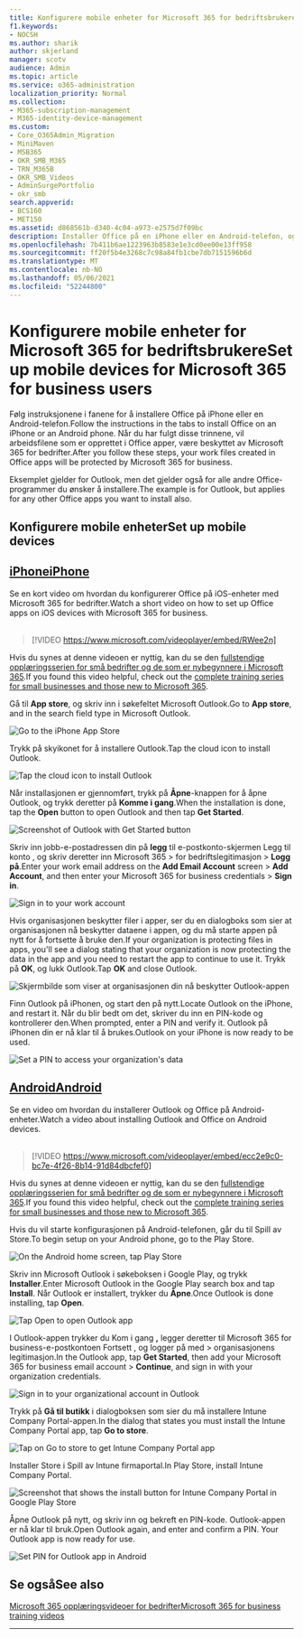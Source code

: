 ```yaml
---
title: Konfigurere mobile enheter for Microsoft 365 for bedriftsbrukere
f1.keywords:
- NOCSH
ms.author: sharik
author: skjerland
manager: scotv
audience: Admin
ms.topic: article
ms.service: o365-administration
localization_priority: Normal
ms.collection:
- M365-subscription-management
- M365-identity-device-management
ms.custom:
- Core_O365Admin_Migration
- MiniMaven
- MSB365
- OKR_SMB_M365
- TRN_M365B
- OKR_SMB_Videos
- AdminSurgePortfolio
- okr_smb
search.appverid:
- BCS160
- MET150
ms.assetid: d868561b-d340-4c04-a973-e2575d7f09bc
description: Installer Office på en iPhone eller en Android-telefon, og arbeidsfilene i Office-apper vil være beskyttet av Microsoft 365 for bedrifter.
ms.openlocfilehash: 7b411b6ae1223963b8583e1e3cd0ee00e13ff958
ms.sourcegitcommit: ff20f5b4e3268c7c98a84fb1cbe7db7151596b6d
ms.translationtype: MT
ms.contentlocale: nb-NO
ms.lasthandoff: 05/06/2021
ms.locfileid: "52244800"
---
```

# <a name="set-up-mobile-devices-for-microsoft-365-for-business-users"></a><span data-ttu-id="8548c-103">Konfigurere mobile enheter for Microsoft 365 for bedriftsbrukere</span><span class="sxs-lookup"><span data-stu-id="8548c-103">Set up mobile devices for Microsoft 365 for business users</span></span>

<span data-ttu-id="8548c-104">Følg instruksjonene i fanene for å installere Office på iPhone eller en Android-telefon.</span><span class="sxs-lookup"><span data-stu-id="8548c-104">Follow the instructions in the tabs to install Office on an iPhone or an Android phone.</span></span> <span data-ttu-id="8548c-105">Når du har fulgt disse trinnene, vil arbeidsfilene som er opprettet i Office apper, være beskyttet av Microsoft 365 for bedrifter.</span><span class="sxs-lookup"><span data-stu-id="8548c-105">After you follow these steps, your work files created in Office apps will be protected by Microsoft 365 for business.</span></span>

<span data-ttu-id="8548c-106">Eksemplet gjelder for Outlook, men det gjelder også for alle andre Office-programmer du ønsker å installere.</span><span class="sxs-lookup"><span data-stu-id="8548c-106">The example is for Outlook, but applies for any other Office apps you want to install also.</span></span>
  
## <a name="set-up-mobile-devices"></a><span data-ttu-id="8548c-107">Konfigurere mobile enheter</span><span class="sxs-lookup"><span data-stu-id="8548c-107">Set up mobile devices</span></span>

## <a name="iphone"></a>[<span data-ttu-id="8548c-108">iPhone</span><span class="sxs-lookup"><span data-stu-id="8548c-108">iPhone</span></span>](#tab/iPhone)
  
<span data-ttu-id="8548c-109">Se en kort video om hvordan du konfigurerer Office på iOS-enheter med Microsoft 365 for bedrifter.</span><span class="sxs-lookup"><span data-stu-id="8548c-109">Watch a short video on how to set up Office apps on iOS devices with Microsoft 365 for business.</span></span><br><br>

> [!VIDEO https://www.microsoft.com/videoplayer/embed/RWee2n] 

<span data-ttu-id="8548c-110">Hvis du synes at denne videoen er nyttig, kan du se den [fullstendige opplæringsserien for små bedrifter og de som er nybegynnere i Microsoft 365](../business-video/index.yml).</span><span class="sxs-lookup"><span data-stu-id="8548c-110">If you found this video helpful, check out the [complete training series for small businesses and those new to Microsoft 365](../business-video/index.yml).</span></span>

<span data-ttu-id="8548c-111">Gå til **App store**, og skriv inn i søkefeltet Microsoft Outlook.</span><span class="sxs-lookup"><span data-stu-id="8548c-111">Go to **App store**, and in the search field type in Microsoft Outlook.</span></span>
  
![Go to the iPhone App Store](../media/886913de-76e5-4883-8ed0-4eb3ec06188f.png)
  
<span data-ttu-id="8548c-113">Trykk på skyikonet for å installere Outlook.</span><span class="sxs-lookup"><span data-stu-id="8548c-113">Tap the cloud icon to install Outlook.</span></span>
  
![Tap the cloud icon to install Outlook](../media/665e1620-948a-4ab8-b914-dca49530142c.png)
  
<span data-ttu-id="8548c-115">Når installasjonen er gjennomført, trykk på **Åpne**-knappen for å åpne Outlook, og trykk deretter på **Komme i gang**.</span><span class="sxs-lookup"><span data-stu-id="8548c-115">When the installation is done, tap the **Open** button to open Outlook and then tap **Get Started**.</span></span>
  
![Screenshot of Outlook with Get Started button](../media/005bedec-ae50-4d75-b3bb-e7cef9e2561c.png)
  
<span data-ttu-id="8548c-117">Skriv inn jobb-e-postadressen din på **legg** til e-postkonto-skjermen Legg til konto , og skriv deretter inn Microsoft 365 \> for bedriftslegitimasjon \> **Logg på**.</span><span class="sxs-lookup"><span data-stu-id="8548c-117">Enter your work email address on the **Add Email Account** screen \> **Add Account**, and then enter your Microsoft 365 for business credentials \> **Sign in**.</span></span>
  
![Sign in to your work account](../media/3cef1fb5-7bec-4d3d-8542-872b731ce19f.png)
  
<span data-ttu-id="8548c-119">Hvis organisasjonen beskytter filer i apper, ser du en dialogboks som sier at organisasjonen nå beskytter dataene i appen, og du må starte appen på nytt for å fortsette å bruke den.</span><span class="sxs-lookup"><span data-stu-id="8548c-119">If your organization is protecting files in apps, you'll see a dialog stating that your organization is now protecting the data in the app and you need to restart the app to continue to use it.</span></span> <span data-ttu-id="8548c-120">Trykk på **OK**, og lukk Outlook.</span><span class="sxs-lookup"><span data-stu-id="8548c-120">Tap **OK** and close Outlook.</span></span> 
  
![Skjermbilde som viser at organisasjonen din nå beskytter Outlook-appen](../media/fb4c1c84-b1e9-42e1-8070-c13dcf79fb09.png)
  
<span data-ttu-id="8548c-122">Finn Outlook på iPhonen, og start den på nytt.</span><span class="sxs-lookup"><span data-stu-id="8548c-122">Locate Outlook on the iPhone, and restart it.</span></span> <span data-ttu-id="8548c-123">Når du blir bedt om det, skriver du inn en PIN-kode og kontrollerer den.</span><span class="sxs-lookup"><span data-stu-id="8548c-123">When prompted, enter a PIN and verify it.</span></span> <span data-ttu-id="8548c-124">Outlook på iPhonen din er nå klar til å brukes.</span><span class="sxs-lookup"><span data-stu-id="8548c-124">Outlook on your iPhone is now ready to be used.</span></span>
  
![Set a PIN to access your organization's data](../media/64f2630b-3164-47a4-9dd6-ca0c29ed5fb3.png)
  
## <a name="android"></a>[<span data-ttu-id="8548c-126">Android</span><span class="sxs-lookup"><span data-stu-id="8548c-126">Android</span></span>](#tab/Android)
  
<span data-ttu-id="8548c-127">Se en video om hvordan du installerer Outlook og Office på Android-enheter.</span><span class="sxs-lookup"><span data-stu-id="8548c-127">Watch a video about installing Outlook and Office on Android devices.</span></span><br><br>

> [!VIDEO https://www.microsoft.com/videoplayer/embed/ecc2e9c0-bc7e-4f26-8b14-91d84dbcfef0] 

<span data-ttu-id="8548c-128">Hvis du synes at denne videoen er nyttig, kan du se den [fullstendige opplæringsserien for små bedrifter og de som er nybegynnere i Microsoft 365](../business-video/index.yml).</span><span class="sxs-lookup"><span data-stu-id="8548c-128">If you found this video helpful, check out the [complete training series for small businesses and those new to Microsoft 365](../business-video/index.yml).</span></span>

<span data-ttu-id="8548c-129">Hvis du vil starte konfigurasjonen på Android-telefonen, går du til Spill av Store.</span><span class="sxs-lookup"><span data-stu-id="8548c-129">To begin setup on your Android phone, go to the Play Store.</span></span>
  
![On the Android home screen, tap Play Store](../media/93df88e7-c778-40e1-b35e-868ca6e97f6c.png)
  
<span data-ttu-id="8548c-131">Skriv inn Microsoft Outlook i søkeboksen i Google Play, og trykk **Installer**.</span><span class="sxs-lookup"><span data-stu-id="8548c-131">Enter Microsoft Outlook in the Google Play search box and tap **Install**.</span></span> <span data-ttu-id="8548c-132">Når Outlook er installert, trykker du **Åpne**.</span><span class="sxs-lookup"><span data-stu-id="8548c-132">Once Outlook is done installing, tap **Open**.</span></span>
  
![Tap Open to open Outlook app](../media/8b4c5937-8875-4b5a-a5b6-b8c6c9cd6240.png)
  
<span data-ttu-id="8548c-134">I Outlook-appen trykker du Kom i gang **,** legger deretter til Microsoft 365 for business-e-postkontoen Fortsett , og logger på med \> organisasjonens legitimasjon.</span><span class="sxs-lookup"><span data-stu-id="8548c-134">In the Outlook app, tap **Get Started**, then add your Microsoft 365 for business email account \> **Continue**, and sign in with your organization credentials.</span></span>
  
![Sign in to your organizational account in Outlook](../media/18f67c66-4bab-4b99-94bd-080839312e29.png)
  
<span data-ttu-id="8548c-136">Trykk på **Gå til butikk** i dialogboksen som sier du må installere Intune Company Portal-appen.</span><span class="sxs-lookup"><span data-stu-id="8548c-136">In the dialog that states you must install the Intune Company Portal app, tap **Go to store**.</span></span>
  
![Tap on Go to store to get Intune Company Portal app](../media/a702d712-5622-45dd-a511-b1adaee63071.png)
  
<span data-ttu-id="8548c-138">Installer Store i Spill av Intune firmaportal.</span><span class="sxs-lookup"><span data-stu-id="8548c-138">In Play Store, install Intune Company Portal.</span></span>
  
![Screenshot that shows the install button for Intune Company Portal in Google Play Store](../media/5e0408f2-3f37-44dd-80ed-13ca2ac6df0c.png)
  
<span data-ttu-id="8548c-p105">Åpne Outlook på nytt, og skriv inn og bekreft en PIN-kode. Outlook-appen er nå klar til bruk.</span><span class="sxs-lookup"><span data-stu-id="8548c-p105">Open Outlook again, and enter and confirm a PIN. Your Outlook app is now ready for use.</span></span>
  
![Set  PIN for Outlook app in Android](../media/edb91afb-f1ed-451a-bc6b-8ccba664e055.png)

## <a name="see-also"></a><span data-ttu-id="8548c-143">Se også</span><span class="sxs-lookup"><span data-stu-id="8548c-143">See also</span></span>

[<span data-ttu-id="8548c-144">Microsoft 365 opplæringsvideoer for bedrifter</span><span class="sxs-lookup"><span data-stu-id="8548c-144">Microsoft 365 for business training videos</span></span>](../business-video/index.yml)

---
